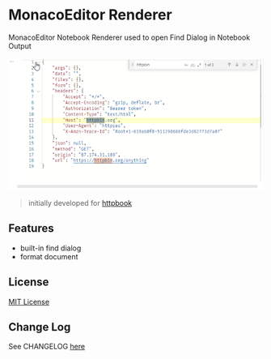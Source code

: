 # MonacoEditor Renderer

MonacoEditor Notebook Renderer used to open Find Dialog in Notebook Output

![MonacoEditor Renderer in httpBook](https://raw.githubusercontent.com/AnWeber/httpbook-monacorenderer/main/assets/monacoeditor.png)

> initially developed for [httpbook](https://marketplace.visualstudio.com/items?itemName=anweber.httpbook)

## Features
* built-in find dialog
* format document

## License
[MIT License](LICENSE)

## Change Log
See CHANGELOG [here](CHANGELOG.md)
